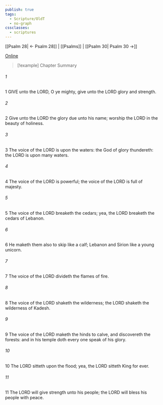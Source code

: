 ```yaml
---
publish: true
tags:
  - Scripture/OldT
  - no-graph
cssclasses:
  - scriptures
---
```

[[Psalm 28| ← Psalm 28]] | [[Psalms]] | [[Psalm 30| Psalm 30 →]]

[Online](https://churchofjesuschrist.org/study/scriptures/ot/ps/29?lang=eng)

>[!example] Chapter Summary
>
###### 1
1 GIVE unto the LORD, O ye mighty, give unto the LORD glory and strength.
###### 2
2 Give unto the LORD the glory due unto his name; worship the LORD in the beauty of holiness.
###### 3
3 The voice of the LORD is upon the waters: the God of glory thundereth: the LORD is upon many waters.
###### 4
4 The voice of the LORD is powerful; the voice of the LORD is full of majesty.
###### 5
5 The voice of the LORD breaketh the cedars; yea, the LORD breaketh the cedars of Lebanon.
###### 6
6 He maketh them also to skip like a calf; Lebanon and Sirion like a young unicorn.
###### 7
7 The voice of the LORD divideth the flames of fire.
###### 8
8 The voice of the LORD shaketh the wilderness; the LORD shaketh the wilderness of Kadesh.
###### 9
9 The voice of the LORD maketh the hinds to calve, and discovereth the forests: and in his temple doth every one speak of his glory.
###### 10
10 The LORD sitteth upon the flood; yea, the LORD sitteth King for ever.
###### 11
11 The LORD will give strength unto his people; the LORD will bless his people with peace.



